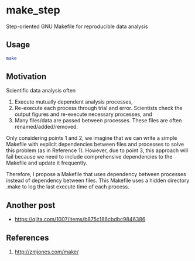 # make_step
Step-oriented GNU Makefile for reproducible data analysis

## Usage
```bash
make
```

## Motivation
Scientific data analysis often
1. Execute mutually dependent analysis processes,
2. Re-execute each process through trial and error. Scientists check the output figures and re-execute necessary processes, and
3. Many files/data are passed between processes. These files are often renamed/added/removed.

Only considering points 1 and 2, we imagine that we can write a simple Makefile with explicit dependencies
between files and processes to solve this problem (as in Reference 1).
However, due to point 3, this approach will fail because we need to include
comprehensive dependencies to the Makefile and update it frequently.

Therefore, I propose a Makefile that uses dependency between processes instead of dependency between files. This Makefile uses a hidden directory .make to log the last execute time of each process.

## Another post
* https://qiita.com/1007/items/b875c186cbdbc9846386

## References
1. http://zmjones.com/make/
